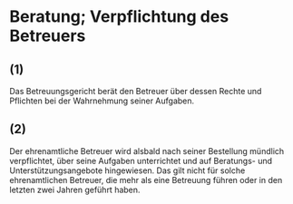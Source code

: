 # Beratung; Verpflichtung des Betreuers



## (1)

 Das Betreuungsgericht berät den Betreuer über dessen Rechte und Pflichten bei der Wahrnehmung seiner Aufgaben.

## (2)

 Der ehrenamtliche Betreuer wird alsbald nach seiner Bestellung mündlich verpflichtet, über seine Aufgaben unterrichtet und auf Beratungs- und Unterstützungsangebote hingewiesen. Das gilt nicht für solche ehrenamtlichen Betreuer, die mehr als eine Betreuung führen oder in den letzten zwei Jahren geführt haben. 

